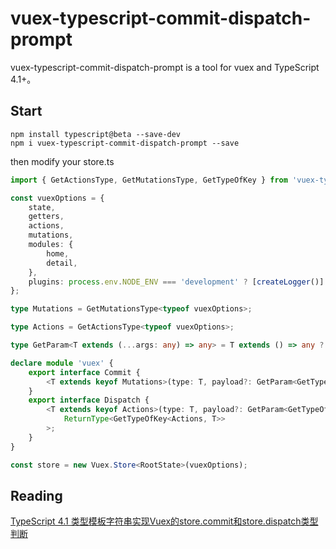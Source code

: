 # vuex-typescript-commit-dispatch-prompt
vuex-typescript-commit-dispatch-prompt is a tool for vuex and TypeScript 4.1+。

## Start

```
npm install typescript@beta --save-dev
npm i vuex-typescript-commit-dispatch-prompt --save
```

then modify your store.ts

```TypeScript
import { GetActionsType, GetMutationsType, GetTypeOfKey } from 'vuex-typescript-commit-dispatch-prompt';

const vuexOptions = {
    state,
    getters,
    actions,
    mutations,
    modules: {
        home,
        detail,
    },
    plugins: process.env.NODE_ENV === 'development' ? [createLogger()] : [],
};

type Mutations = GetMutationsType<typeof vuexOptions>;

type Actions = GetActionsType<typeof vuexOptions>;

type GetParam<T extends (...args: any) => any> = T extends () => any ? undefined : T extends (arg: infer R) => any ? R : any;

declare module 'vuex' {
    export interface Commit {
        <T extends keyof Mutations>(type: T, payload?: GetParam<GetTypeOfKey<Mutations, T>>, options?: CommitOptions): ReturnType<GetTypeOfKey<Mutations, T>>;
    }
    export interface Dispatch {
        <T extends keyof Actions>(type: T, payload?: GetParam<GetTypeOfKey<Actions, T>>, options?: DispatchOptions): Promise<
            ReturnType<GetTypeOfKey<Actions, T>>
        >;
    }
}

const store = new Vuex.Store<RootState>(vuexOptions);
```

## Reading
[TypeScript 4.1 类型模板字符串实现Vuex的store.commit和store.dispatch类型判断](https://github.com/xingbofeng/xingbofeng.github.io/issues/54)

